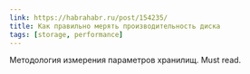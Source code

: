 ```yaml
---
link: https://habrahabr.ru/post/154235/
title: Как правильно мерять производительность диска
tags: [storage, performance]
---
```

Методология измерения параметров хранилищ. Must read.
